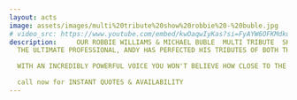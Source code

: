 ```yaml
---
layout: acts
image: assets/images/multi%20tribute%20show%20robbie%20-%20buble.jpg
# video_src: https://www.youtube.com/embed/kwOaqwIyKas?si=FyAYW6OFKMdkuAjb
description:     OUR ROBBIE WILLIAMS & MICHAEL BUBLE  MULTI TRIBUTE  SHOW  FROM ANDY G MILLER IS FABULOUS NIGHT OF  ENTERTAINMENT.   ANDY EXCELS AS MICHAEL BUBLE. SINGING ALL THE HITS IN HIS SMOOTH VOICE, THE SHOW CHANGES GEARS WHEN HE REAPPEARS AS BAD BOY ROBBIE WILLIAMS.  <hr>
  THE ULTIMATE PROFESSIONAL, ANDY HAS PERFECTED HIS TRIBUTES OF BOTH THESE STARS.

  WITH AN INCREDIBLY POWERFUL VOICE YOU WON'T BELIEVE HOW CLOSE TO THE REAL VOCALISTS HE IS. ANDY BRINGS FULL PRO LIGHTING & SOUND SYSTEMS AND BACKDROPS.  <hr>

  call now for INSTANT QUOTES & AVAILABILITY
---
```

